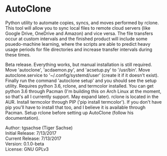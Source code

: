 # AutoClone
Python utility to automate copies, syncs, and moves performed by rclone. This tool will allow you to sync local files to remote cloud servers (like Google Drive, OneDrive and Amazon) and vice versa. The file transfers occur at custom intervals and the finished product will include some psuedo-machine learning, where the scripts are able to predict heavy usage periods for file directories and increase transfer intervals during these times.  

Beta release. Everything works, but manual installation is still required. Move 'autoclone', 'acdaemon.py', and 'acsetup.py' to '/usr/bin'. Move autoclone.service to '~/.config/systemd/user' (create it if it doesn't exist). Finally run the command 'autoclone setup' and you should see the setup utility. Requires python 3.6, rclone, and termcolor installed. You can get python 3.6 through Pacman (I'm building this on Arch Linux at the moment, so that's all I currently support. May expand later). rclone is located in the AUR. Install termcolor through PIP ('pip install termcolor'). If you don't have pip you'll have to install that too, and I believe it is available through Pacman. Setup rclone before setting up AutoClone (follow his documentation).

Author: tgsachse (Tiger Sachse)  
Initial Release: 7/13/2017  
Current Release: 7/13/2017  
Version: 0.1.0-beta  
License: GNU GPLv3  
